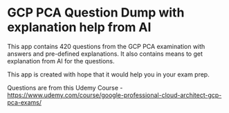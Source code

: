 # GCP PCA Question Dump with explanation help from AI

This app contains 420 questions from the GCP PCA examination with answers and pre-defined explanations. It also contains means to get explanation from AI for the questions.

This app is created with hope that it would help you in your exam prep.

Questions are from this Udemy Course - https://www.udemy.com/course/google-professional-cloud-architect-gcp-pca-exams/
